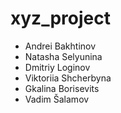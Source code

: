 # xyz_project
- Andrei Bakhtinov
- Natasha Selyunina
- Dmitriy Loginov
- Viktoriia Shcherbyna
- Gkalina Borisevits
- Vadim Šalamov